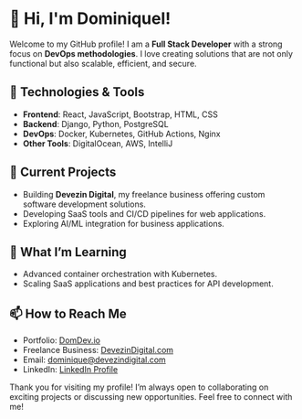 # 👋 Hi, I'm Dominiquel! 
Welcome to my GitHub profile! I am a **Full Stack Developer** with a strong focus on **DevOps methodologies**. I love creating solutions that are not only functional but also scalable, efficient, and secure.

## 🔧 Technologies & Tools
- **Frontend**: React, JavaScript, Bootstrap, HTML, CSS
- **Backend**: Django, Python, PostgreSQL
- **DevOps**: Docker, Kubernetes, GitHub Actions, Nginx
- **Other Tools**: DigitalOcean, AWS, IntelliJ

## 🚀 Current Projects
- Building **Devezin Digital**, my freelance business offering custom software development solutions.
- Developing SaaS tools and CI/CD pipelines for web applications.
- Exploring AI/ML integration for business applications.

## 🌱 What I’m Learning
- Advanced container orchestration with Kubernetes.
- Scaling SaaS applications and best practices for API development.

## 📫 How to Reach Me
- Portfolio: [DomDev.io](https://domdev.io)
- Freelance Business: [DevezinDigital.com](https://devezindigital.com)
- Email: [dominique@devezindigital.com](mailto:dominiquel@devezindigital.com)
- LinkedIn: [LinkedIn Profile](https://www.linkedin.com/in/dominique-d-998647258/)

Thank you for visiting my profile! I’m always open to collaborating on exciting projects or discussing new opportunities. Feel free to connect with me!

<!--
![My GitHub stats](https://github-readme-stats.vercel.app/api?username=dedevez&show_icons=true&theme=radical)

![Top Languages](https://github-readme-stats.vercel.app/api/top-langs/?username=dedevez&layout=compact)
-->

